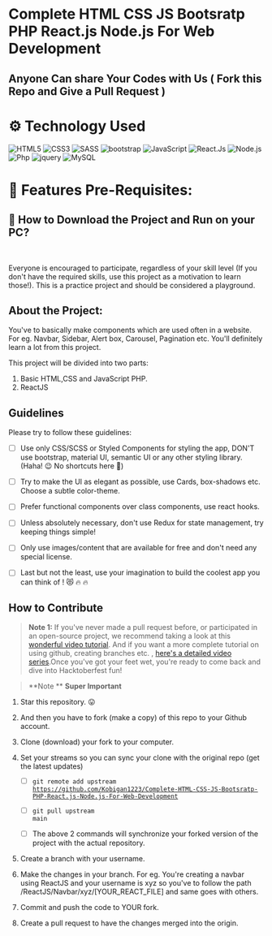 # Complete HTML CSS JS  Bootsratp PHP React.js Node.js For Web Development
  
## Anyone Can share Your Codes with Us ( Fork this Repo and Give a Pull Request )

# ⚙️ Technology Used

![HTML5](https://img.shields.io/badge/-HTML5-000000?style=for-the-badge&logo=HTML5)
![CSS3](https://img.shields.io/badge/-CSS3-000000?style=for-the-badge&logo=CSS3)
![SASS](https://img.shields.io/badge/-SCSS-000000?style=for-the-badge&logo=SASS)
![bootstrap](https://img.shields.io/badge/-bootstrap-000000?style=for-the-badge&logo=bootstrap)
![JavaScript](https://img.shields.io/badge/-JavaScript-000000?style=for-the-badge&logo=javascript)
![React.Js](https://img.shields.io/badge/-React-000000?style=for-the-badge&logo=React)
![Node.js](https://img.shields.io/badge/-Node-000000?style=for-the-badge&logo=Nodejs)
![Php](https://img.shields.io/badge/-php-000000?style=for-the-badge&logo=php)
![jquery](https://img.shields.io/badge/-jquery-000000?style=for-the-badge&logo=jquery)
![MySQL](https://img.shields.io/badge/-SQL-000000?style=for-the-badge&logo=MySQL)
</br>

# 🧰 Features Pre-Requisites:

## 📖  How to Download the Project and Run on your PC?
</br>

Everyone is encouraged to participate, regardless of your skill level (If you don't have the required skills, use this project as a motivation to learn those!). This is a practice project and should be considered a playground.

## About the Project:

You've to basically make components which are used often in a website. For eg. Navbar, Sidebar, Alert box, Carousel, Pagination etc. You'll definitely learn a lot from this project.

This project will be divided into two parts:

1. Basic HTML,CSS and JavaScript PHP.
2. ReactJS


## Guidelines

Please try to follow these guidelines:

- [ ] Use only CSS/SCSS or Styled Components for styling the app, DON'T use bootstrap, material UI, semantic UI or any other styling library. (Haha! :wink: No shortcuts here :rofl:)

- [ ] Try to make the UI as elegant as possible, use Cards, box-shadows etc. Choose a subtle color-theme.

- [ ] Prefer functional components over class components, use react hooks.

- [ ] Unless absolutely necessary, don't use Redux for state management, try keeping things simple!

- [ ] Only use images/content that are available for free and don't need any special license.

- [ ] Last but not the least, use your imagination to build the coolest app you can think of ! :heart_eyes_cat: :fire: :fire:

## How to Contribute

> **Note 1:** If you've never made a pull request before, or participated in an open-source project, we recommend taking a look at this [wonderful video tutorial](https://youtu.be/ZI2D0CI4TXs). And if you want a more complete tutorial on using github, creating branches etc. , [here's a detailed video series](https://www.youtube.com/watch?v=3RjQznt-8kE&list=PL4cUxeGkcC9goXbgTDQ0n_4TBzOO0ocPR).Once you've got your feet wet, you're ready to come back and dive into Hacktoberfest fun!

> **Note ** **Super Important** 

1. Star this repository. :stuck_out_tongue:

2. And then you have to fork (make a copy) of this repo to your Github account.

3. Clone (download) your fork to your computer.

4. Set your streams so you can sync your clone with the original repo (get the latest updates)

   - [ ] <code>git remote add upstream https://github.com/Kobigan1223/Complete-HTML-CSS-JS-Bootsratp-PHP-React.js-Node.js-For-Web-Development </code>

   - [ ] <code>git pull upstream main</code>

   - [ ] The above 2 commands will synchronize your forked version of the project with the actual repository.

5. Create a branch with your username.

6. Make the changes in your branch. For eg. You're creating a navbar using ReactJS and your username is xyz so you've to follow the path /ReactJS/Navbar/xyz/[YOUR_REACT_FILE] and same goes with others.

7. Commit and push the code to YOUR fork.

8. Create a pull request to have the changes merged into the origin.
